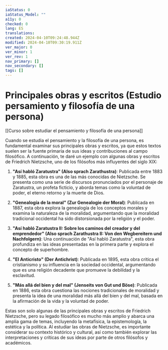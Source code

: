```yaml
---
iaStatus: 0
iaStatus_Model: ""
a11y: 0
checked: 0
lang: ES
translations: 
created: 2024-04-10T09:24:48.944Z
modified: 2024-04-10T09:30:19.911Z
ver_major: 0
ver_minor: 1
ver_rev: 1
nav_primary: []
nav_secondary: []
tags: []
---
```

# Principales obras y escritos (Estudio persamiento y filosofía de una persona)

[[Curso sobre estudiar el pensamiento y filosofía de una persona]]

Cuando se estudia el pensamiento y la filosofía de una persona, es fundamental examinar sus principales obras y escritos, ya que estos textos suelen ser la fuente primaria de sus ideas y contribuciones al campo filosófico. A continuación, te daré un ejemplo con algunas obras y escritos de Friedrich Nietzsche, uno de los filósofos más influyentes del siglo XIX:

1. **"Así habló Zaratustra" (Also sprach Zarathustra)**: Publicada entre 1883 y 1885, esta obra es una de las más conocidas de Nietzsche. Se presenta como una serie de discursos pronunciados por el personaje de Zaratustra, un profeta ficticio, y aborda temas como la voluntad de poder, el eterno retorno y la muerte de Dios.

2. **"Genealogía de la moral" (Zur Genealogie der Moral)**: Publicada en 1887, esta obra explora la genealogía de los conceptos morales y examina la naturaleza de la moralidad, argumentando que la moralidad tradicional occidental ha sido distorsionada por la religión y el poder.

3. **"Así habló Zaratustra II: Sobre los caminos del creador y del emprendedor" (Also sprach Zarathustra II: Von den Wegbereitern und Nachfolgern)**: Una continuación de "Así habló Zaratustra", esta obra profundiza en las ideas presentadas en la primera parte y explora el concepto de superhombre.

4. **"El Anticristo" (Der Antichrist)**: Publicada en 1895, esta obra critica el cristianismo y su influencia en la sociedad occidental, argumentando que es una religión decadente que promueve la debilidad y la esclavitud.

5. **"Más allá del bien y del mal" (Jenseits von Gut und Böse)**: Publicada en 1886, esta obra cuestiona las nociones tradicionales de moralidad y presenta la idea de una moralidad más allá del bien y del mal, basada en la afirmación de la vida y la voluntad de poder.

Estas son solo algunas de las principales obras y escritos de Friedrich Nietzsche, pero su legado filosófico es mucho más amplio y abarca una amplia gama de temas, incluyendo la metafísica, la epistemología, la estética y la política. Al estudiar las obras de Nietzsche, es importante considerar su contexto histórico y cultural, así como también explorar las interpretaciones y críticas de sus ideas por parte de otros filósofos y académicos.